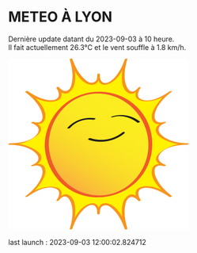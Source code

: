 # METEO À LYON

Dernière update datant du 2023-09-03 à 10 heure.  
Il fait actuellement 26.3°C et le vent souffle à 1.8 km/h.      

![](./.github/sun.png)

last launch : 2023-09-03 12:00:02.824712
